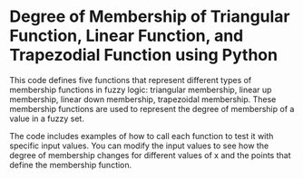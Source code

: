 # Degree of Membership of Triangular Function, Linear Function, and Trapezodial Function using Python #
This code defines five functions that represent different types of membership functions in fuzzy logic: triangular membership, linear up membership, linear down membership, trapezoidal membership. These membership functions are used to represent the degree of membership of a value in a fuzzy set.

The code includes examples of how to call each function to test it with specific input values. You can modify the input values to see how the degree of membership changes for different values of x and the points that define the membership function.
